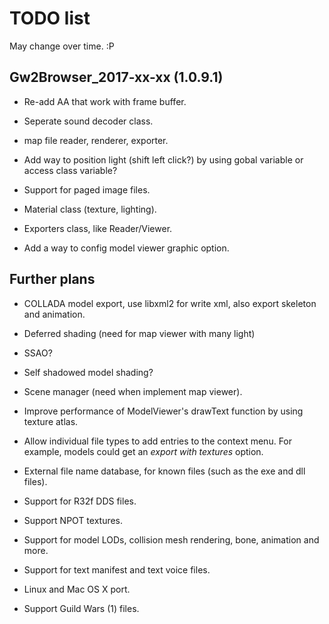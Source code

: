 TODO list
=========

May change over time. :P

Gw2Browser_2017-xx-xx (1.0.9.1)
-------------------------------

* Re-add AA that work with frame buffer.

* Seperate sound decoder class.

* map file reader, renderer, exporter.

* Add way to position light (shift left click?) by using gobal variable or access class variable?

* Support for paged image files.

* Material class (texture, lighting).

* Exporters class, like Reader/Viewer.

* Add a way to config model viewer graphic option.

Further plans
-------------

* COLLADA model export, use libxml2 for write xml, also export skeleton and animation.

* Deferred shading (need for map viewer with many light)

* SSAO?

* Self shadowed model shading?

* Scene manager (need when implement map viewer).

* Improve performance of ModelViewer's drawText function by using texture atlas.

* Allow individual file types to add entries to the context menu. For example,
models could get an *export with textures* option.

* External file name database, for known files (such as the exe and dll files).

* Support for R32f DDS files.

* Support NPOT textures.

* Support for model LODs, collision mesh rendering, bone, animation and more.

* Support for text manifest and text voice files.

* Linux and Mac OS X port.

* Support Guild Wars (1) files.
